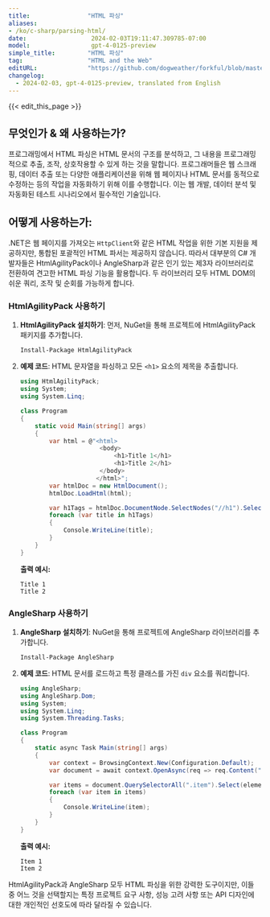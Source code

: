 ```yaml
---
title:                "HTML 파싱"
aliases:
- /ko/c-sharp/parsing-html/
date:                  2024-02-03T19:11:47.309785-07:00
model:                 gpt-4-0125-preview
simple_title:         "HTML 파싱"
tag:                  "HTML and the Web"
editURL:              "https://github.com/dogweather/forkful/blob/master/content/ko/c-sharp/parsing-html.md"
changelog:
  - 2024-02-03, gpt-4-0125-preview, translated from English
---
```


{{< edit_this_page >}}

## 무엇인가 & 왜 사용하는가?

프로그래밍에서 HTML 파싱은 HTML 문서의 구조를 분석하고, 그 내용을 프로그래밍적으로 추출, 조작, 상호작용할 수 있게 하는 것을 말합니다. 프로그래머들은 웹 스크래핑, 데이터 추출 또는 다양한 애플리케이션을 위해 웹 페이지나 HTML 문서를 동적으로 수정하는 등의 작업을 자동화하기 위해 이를 수행합니다. 이는 웹 개발, 데이터 분석 및 자동화된 테스트 시나리오에서 필수적인 기술입니다.

## 어떻게 사용하는가:

.NET은 웹 페이지를 가져오는 `HttpClient`와 같은 HTML 작업을 위한 기본 지원을 제공하지만, 통합된 포괄적인 HTML 파서는 제공하지 않습니다. 따라서 대부분의 C# 개발자들은 HtmlAgilityPack이나 AngleSharp과 같은 인기 있는 제3자 라이브러리로 전환하여 견고한 HTML 파싱 기능을 활용합니다. 두 라이브러리 모두 HTML DOM의 쉬운 쿼리, 조작 및 순회를 가능하게 합니다.

### HtmlAgilityPack 사용하기

1. **HtmlAgilityPack 설치하기**: 먼저, NuGet을 통해 프로젝트에 HtmlAgilityPack 패키지를 추가합니다.
   ```
   Install-Package HtmlAgilityPack
   ```

2. **예제 코드**: HTML 문자열을 파싱하고 모든 `<h1>` 요소의 제목을 추출합니다.

   ```csharp
   using HtmlAgilityPack;
   using System;
   using System.Linq;

   class Program
   {
       static void Main(string[] args)
       {
           var html = @"<html>
                         <body>
                             <h1>Title 1</h1>
                             <h1>Title 2</h1>
                         </body>
                        </html>";
           var htmlDoc = new HtmlDocument();
           htmlDoc.LoadHtml(html);

           var h1Tags = htmlDoc.DocumentNode.SelectNodes("//h1").Select(node => node.InnerText);
           foreach (var title in h1Tags)
           {
               Console.WriteLine(title);
           }
       }
   }
   ```

   **출력 예시:**
   ```
   Title 1
   Title 2
   ```

### AngleSharp 사용하기

1. **AngleSharp 설치하기**: NuGet을 통해 프로젝트에 AngleSharp 라이브러리를 추가합니다.
   ```
   Install-Package AngleSharp
   ```

2. **예제 코드**: HTML 문서를 로드하고 특정 클래스를 가진 `div` 요소를 쿼리합니다.

   ```csharp
   using AngleSharp;
   using AngleSharp.Dom;
   using System;
   using System.Linq;
   using System.Threading.Tasks;

   class Program
   {
       static async Task Main(string[] args)
       {
           var context = BrowsingContext.New(Configuration.Default);
           var document = await context.OpenAsync(req => req.Content("<div class='item'>Item 1</div><div class='item'>Item 2</div>"));

           var items = document.QuerySelectorAll(".item").Select(element => element.TextContent);
           foreach (var item in items)
           {
               Console.WriteLine(item);
           }
       }
   }
   ```

   **출력 예시:**
   ```
   Item 1
   Item 2
   ```

HtmlAgilityPack과 AngleSharp 모두 HTML 파싱을 위한 강력한 도구이지만, 이들 중 어느 것을 선택할지는 특정 프로젝트 요구 사항, 성능 고려 사항 또는 API 디자인에 대한 개인적인 선호도에 따라 달라질 수 있습니다.

